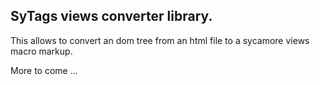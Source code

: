 ## SyTags views converter library.

This allows to convert an dom tree from an html file to a sycamore views macro markup.

More to come ...
